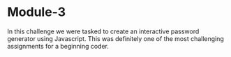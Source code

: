 # Module-3
In this challenge we were tasked to create an interactive password generator using Javascript. 
This was definitely one of the most challenging assignments for a beginning coder. 
